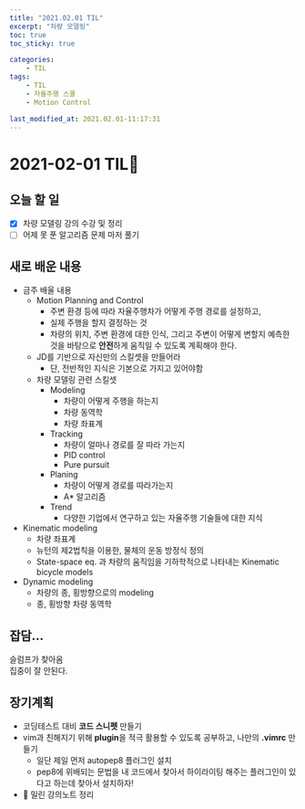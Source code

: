 ```yaml
---
title: "2021.02.01 TIL"
excerpt: "차량 모델링"
toc: true
toc_sticky: true

categories:
    - TIL 
tags:
    - TIL
    - 자율주행 스쿨
    - Motion Control

last_modified_at: 2021.02.01-11:17:31  
---
```

 
# 2021-02-01 TIL📓
## 오늘 할 일
- [x] 차량 모델링 강의 수강 및 정리
- [ ] 어제 못 푼 알고리즘 문제 마저 풀기

## 새로 배운 내용
- 금주 배울 내용
    - Motion Planning and Control
        - 주변 환경 등에 따라 자율주행차가 어떻게 주행 경로를 설정하고,
        - 실제 주행을 할지 결정하는 것
        - 차량의 위치, 주변 환경에 대한 인식, 그리고 주변이 어떻게 변할지 예측한 것을 바탕으로 **안전**하게 움직일 수 있도록 계획해야 한다. 
    - JD를 기반으로 자신만의 스킬셋을 만들어라
        - 단, 전반적인 지식은 기본으로 가지고 있어야함
    - 차량 모델링 관련 스킬셋
        - Modeling
            - 차량이 어떻게 주행을 하는지
            - 차량 동역학
            - 차량 좌표계
        - Tracking
            - 차량이 얼마나 경로를 잘 따라 가는지
            - PID control
            - Pure pursuit
        - Planing
            - 차량이 어떻게 경로를 따라가는지
            - A* 알고리즘
        - Trend
            - 다양한 기업에서 연구하고 있는 자율주행 기술들에 대한 지식
- Kinematic modeling
    - 차량 좌표계
    - 뉴턴의 제2법칙을 이용한, 물체의 운동 방정식 정의
    - State-space eq. 과 차량의 움직임을 기하학적으로 나타내는 Kinematic bicycle models
- Dynamic modeling
    - 차량의 종, 횡방향으로의 modeling
    - 종, 횡방향 차량 동역학


## 잡담...
슬럼프가 찾아옴\
집중이 잘 안된다.

## 장기계획
- 코딩테스트 대비 **코드 스니펫** 만들기
- vim과 친해지기 위해 **plugin**을 적극 활용할 수 있도록 공부하고, 나만의 **.vimrc** 만들기
    - 일단 제일 먼저 autopep8 플러그인 설치
    - pep8에 위배되는 문법을 내 코드에서 찾아서 하이라이팅 해주는 플러그인이 있다고 하는데 찾아서 설치하자!
- 💫 밀린 강의노트 정리
